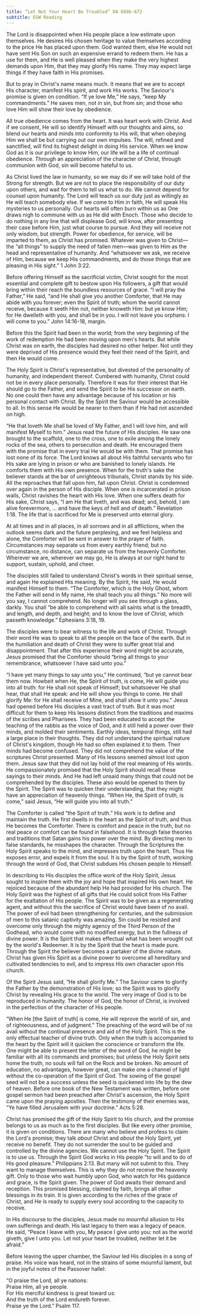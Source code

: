 ```yaml
---
title: “Let Not Your Heart Be Troubled” DA 668b-672
subtitle: EGW Reading
---
```


The Lord is disappointed when His people place a low estimate upon themselves. He desires His chosen heritage to value themselves according to the price He has placed upon them. God wanted them, else He would not have sent His Son on such an expensive errand to redeem them. He has a use for them, and He is well pleased when they make the very highest demands upon Him, that they may glorify His name. They may expect large things if they have faith in His promises.

But to pray in Christ's name means much. It means that we are to accept His character, manifest His spirit, and work His works. The Saviour's promise is given on condition. “If ye love Me,” He says, “keep My commandments.” He saves men, not in sin, but from sin; and those who love Him will show their love by obedience.

All true obedience comes from the heart. It was heart work with Christ. And if we consent, He will so identify Himself with our thoughts and aims, so blend our hearts and minds into conformity to His will, that when obeying Him we shall be but carrying out our own impulses. The will, refined and sanctified, will find its highest delight in doing His service. When we know God as it is our privilege to know Him, our life will be a life of continual obedience. Through an appreciation of the character of Christ, through communion with God, sin will become hateful to us.

As Christ lived the law in humanity, so we may do if we will take hold of the Strong for strength. But we are not to place the responsibility of our duty upon others, and wait for them to tell us what to do. We cannot depend for counsel upon humanity. The Lord will teach us our duty just as willingly as He will teach somebody else. If we come to Him in faith, He will speak His mysteries to us personally. Our hearts will often burn within us as One draws nigh to commune with us as He did with Enoch. Those who decide to do nothing in any line that will displease God, will know, after presenting their case before Him, just what course to pursue. And they will receive not only wisdom, but strength. Power for obedience, for service, will be imparted to them, as Christ has promised. Whatever was given to Christ—the “all things” to supply the need of fallen men—was given to Him as the head and representative of humanity. And “whatsoever we ask, we receive of Him, because we keep His commandments, and do those things that are pleasing in His sight.” 1 John 3:22.

Before offering Himself as the sacrificial victim, Christ sought for the most essential and complete gift to bestow upon His followers, a gift that would bring within their reach the boundless resources of grace. “I will pray the Father,” He said, “and He shall give you another Comforter, that He may abide with you forever; even the Spirit of truth; whom the world cannot receive, because it seeth Him not, neither knoweth Him: but ye know Him; for He dwelleth with you, and shall be in you. I will not leave you orphans: I will come to you.” John 14:16-18, margin.

Before this the Spirit had been in the world; from the very beginning of the work of redemption He had been moving upon men's hearts. But while Christ was on earth, the disciples had desired no other helper. Not until they were deprived of His presence would they feel their need of the Spirit, and then He would come.

The Holy Spirit is Christ's representative, but divested of the personality of humanity, and independent thereof. Cumbered with humanity, Christ could not be in every place personally. Therefore it was for their interest that He should go to the Father, and send the Spirit to be His successor on earth. No one could then have any advantage because of his location or his personal contact with Christ. By the Spirit the Saviour would be accessible to all. In this sense He would be nearer to them than if He had not ascended on high.

“He that loveth Me shall be loved of My Father, and I will love him, and will manifest Myself to him.” Jesus read the future of His disciples. He saw one brought to the scaffold, one to the cross, one to exile among the lonely rocks of the sea, others to persecution and death. He encouraged them with the promise that in every trial He would be with them. That promise has lost none of its force. The Lord knows all about His faithful servants who for His sake are lying in prison or who are banished to lonely islands. He comforts them with His own presence. When for the truth's sake the believer stands at the bar of unrighteous tribunals, Christ stands by his side. All the reproaches that fall upon him, fall upon Christ. Christ is condemned over again in the person of His disciple. When one is incarcerated in prison walls, Christ ravishes the heart with His love. When one suffers death for His sake, Christ says, “I am He that liveth, and was dead; and, behold, I am alive forevermore, ... and have the keys of hell and of death.” Revelation 1:18. The life that is sacrificed for Me is preserved unto eternal glory.

At all times and in all places, in all sorrows and in all afflictions, when the outlook seems dark and the future perplexing, and we feel helpless and alone, the Comforter will be sent in answer to the prayer of faith. Circumstances may separate us from every earthly friend; but no circumstance, no distance, can separate us from the heavenly Comforter. Wherever we are, wherever we may go, He is always at our right hand to support, sustain, uphold, and cheer.

The disciples still failed to understand Christ's words in their spiritual sense, and again He explained His meaning. By the Spirit, He said, He would manifest Himself to them. “The Comforter, which is the Holy Ghost, whom the Father will send in My name, He shall teach you all things.” No more will you say, I cannot comprehend. No longer will you see through a glass, darkly. You shall “be able to comprehend with all saints what is the breadth, and length, and depth, and height; and to know the love of Christ, which passeth knowledge.” Ephesians 3:18, 19.

The disciples were to bear witness to the life and work of Christ. Through their word He was to speak to all the people on the face of the earth. But in the humiliation and death of Christ they were to suffer great trial and disappointment. That after this experience their word might be accurate, Jesus promised that the Comforter should “bring all things to your remembrance, whatsoever I have said unto you.”

“I have yet many things to say unto you,” He continued, “but ye cannot bear them now. Howbeit when He, the Spirit of truth, is come, He will guide you into all truth: for He shall not speak of Himself; but whatsoever He shall hear, that shall He speak: and He will show you things to come. He shall glorify Me: for He shall receive of Mine, and shall show it unto you.” Jesus had opened before His disciples a vast tract of truth. But it was most difficult for them to keep His lessons distinct from the traditions and maxims of the scribes and Pharisees. They had been educated to accept the teaching of the rabbis as the voice of God, and it still held a power over their minds, and molded their sentiments. Earthly ideas, temporal things, still had a large place in their thoughts. They did not understand the spiritual nature of Christ's kingdom, though He had so often explained it to them. Their minds had become confused. They did not comprehend the value of the scriptures Christ presented. Many of His lessons seemed almost lost upon them. Jesus saw that they did not lay hold of the real meaning of His words. He compassionately promised that the Holy Spirit should recall these sayings to their minds. And He had left unsaid many things that could not be comprehended by the disciples. These also would be opened to them by the Spirit. The Spirit was to quicken their understanding, that they might have an appreciation of heavenly things. “When He, the Spirit of truth, is come,” said Jesus, “He will guide you into all truth.”

The Comforter is called “the Spirit of truth.” His work is to define and maintain the truth. He first dwells in the heart as the Spirit of truth, and thus He becomes the Comforter. There is comfort and peace in the truth, but no real peace or comfort can be found in falsehood. It is through false theories and traditions that Satan gains his power over the mind. By directing men to false standards, he misshapes the character. Through the Scriptures the Holy Spirit speaks to the mind, and impresses truth upon the heart. Thus He exposes error, and expels it from the soul. It is by the Spirit of truth, working through the word of God, that Christ subdues His chosen people to Himself.

In describing to His disciples the office work of the Holy Spirit, Jesus sought to inspire them with the joy and hope that inspired His own heart. He rejoiced because of the abundant help He had provided for His church. The Holy Spirit was the highest of all gifts that He could solicit from His Father for the exaltation of His people. The Spirit was to be given as a regenerating agent, and without this the sacrifice of Christ would have been of no avail. The power of evil had been strengthening for centuries, and the submission of men to this satanic captivity was amazing. Sin could be resisted and overcome only through the mighty agency of the Third Person of the Godhead, who would come with no modified energy, but in the fullness of divine power. It is the Spirit that makes effectual what has been wrought out by the world's Redeemer. It is by the Spirit that the heart is made pure. Through the Spirit the believer becomes a partaker of the divine nature. Christ has given His Spirit as a divine power to overcome all hereditary and cultivated tendencies to evil, and to impress His own character upon His church.

Of the Spirit Jesus said, “He shall glorify Me.” The Saviour came to glorify the Father by the demonstration of His love; so the Spirit was to glorify Christ by revealing His grace to the world. The very image of God is to be reproduced in humanity. The honor of God, the honor of Christ, is involved in the perfection of the character of His people.

“When He \[the Spirit of truth\] is come, He will reprove the world of sin, and of righteousness, and of judgment.” The preaching of the word will be of no avail without the continual presence and aid of the Holy Spirit. This is the only effectual teacher of divine truth. Only when the truth is accompanied to the heart by the Spirit will it quicken the conscience or transform the life. One might be able to present the letter of the word of God, he might be familiar with all its commands and promises; but unless the Holy Spirit sets home the truth, no souls will fall on the Rock and be broken. No amount of education, no advantages, however great, can make one a channel of light without the co-operation of the Spirit of God. The sowing of the gospel seed will not be a success unless the seed is quickened into life by the dew of heaven. Before one book of the New Testament was written, before one gospel sermon had been preached after Christ's ascension, the Holy Spirit came upon the praying apostles. Then the testimony of their enemies was, “Ye have filled Jerusalem with your doctrine.” Acts 5:28.

Christ has promised the gift of the Holy Spirit to His church, and the promise belongs to us as much as to the first disciples. But like every other promise, it is given on conditions. There are many who believe and profess to claim the Lord's promise; they talk _about_ Christ and _about_ the Holy Spirit, yet receive no benefit. They do not surrender the soul to be guided and controlled by the divine agencies. We cannot use the Holy Spirit. The Spirit is to use us. Through the Spirit God works in His people “to will and to do of His good pleasure.” Philippians 2:13. But many will not submit to this. They want to manage themselves. This is why they do not receive the heavenly gift. Only to those who wait humbly upon God, who watch for His guidance and grace, is the Spirit given. The power of God awaits their demand and reception. This promised blessing, claimed by faith, brings all other blessings in its train. It is given according to the riches of the grace of Christ, and He is ready to supply every soul according to the capacity to receive.

In His discourse to the disciples, Jesus made no mournful allusion to His own sufferings and death. His last legacy to them was a legacy of peace. He said, “Peace I leave with you, My peace I give unto you: not as the world giveth, give I unto you. Let not your heart be troubled, neither let it be afraid.”

Before leaving the upper chamber, the Saviour led His disciples in a song of praise. His voice was heard, not in the strains of some mournful lament, but in the joyful notes of the Passover hallel:

“O praise the Lord, all ye nations:\
Praise Him, all ye people.\
For His merciful kindness is great toward us:\
And the truth of the Lord endureth forever.\
Praise ye the Lord.” Psalm 117.